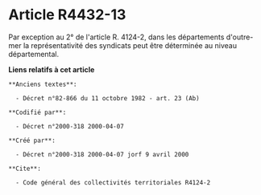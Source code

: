 # Article R4432-13

Par exception au 2° de l'article R. 4124-2, dans les départements d'outre-mer la représentativité des syndicats peut être
déterminée au niveau départemental.

**Liens relatifs à cet article**

	**Anciens textes**:

	  - Décret n°82-866 du 11 octobre 1982 - art. 23 (Ab)

	**Codifié par**:

	  - Décret n°2000-318 2000-04-07

	**Créé par**:

	  - Décret n°2000-318 2000-04-07 jorf 9 avril 2000

	**Cite**:

	  - Code général des collectivités territoriales R4124-2
